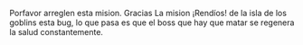 Porfavor arreglen esta mision. Gracias
La mision  ¡Rendíos! de la isla de los goblins esta bug, lo que pasa es que el boss que hay que matar se regenera la salud constantemente.

